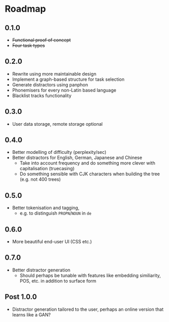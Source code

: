 # Roadmap

## 0.1.0

* ~~Functional proof of concept~~
* ~~Four task types~~

## 0.2.0 

* Rewrite using more maintainable design
* Implement a graph-based structure for task selection
* Generate distractors using panphon
* Phonemisers for every non-Latin based language
* Blacklist tracks functionality

## 0.3.0

* User data storage, remote storage optional

## 0.4.0

* Better modelling of difficulty (perplexity/sec)
* Better distractors for English, German, Japanese and Chinese
  * Take into account frequency and do something more clever with capitalisation (truecasing)
  * Do something sensible with CJK characters when building the tree (e.g. not 400 trees) 

## 0.5.0

* Better tokenisation and tagging, 
  * e.g. to distinguish `PROPN`/`NOUN` in `de`

## 0.6.0

* More beautiful end-user UI (CSS etc.)

## 0.7.0 

* Better distractor generation
  * Should perhaps be tunable with features like embedding similiarity, POS, etc. in addition to surface form

## Post 1.0.0

* Distractor generation tailored to the user, perhaps an online version that learns like a GAN?
